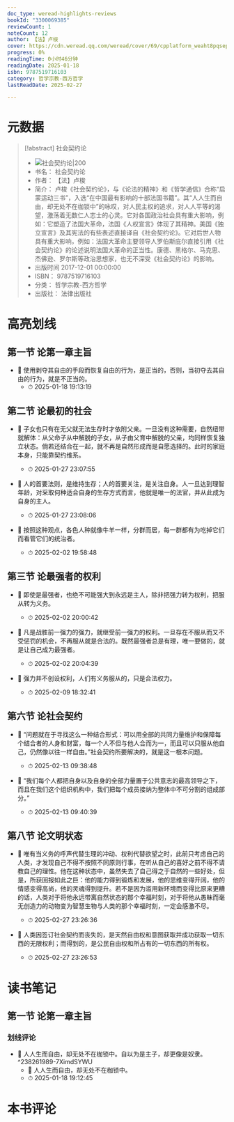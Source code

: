 ```yaml
---
doc_type: weread-highlights-reviews
bookId: "3300069385"
reviewCount: 1
noteCount: 12
author: 【法】卢梭
cover: https://cdn.weread.qq.com/weread/cover/69/cpplatform_weaht8pqsepufasm1ckrz5/t6_cpplatform_weaht8pqsepufasm1ckrz51693297038.jpg
progress: 0%
readingTime: 0小时46分钟
readingDate: 2025-01-18
isbn: 9787519716103
category: 哲学宗教-西方哲学
lastReadDate: 2025-02-27

---
```

# 元数据
> [!abstract] 社会契约论
> - ![ 社会契约论|200](https://cdn.weread.qq.com/weread/cover/69/cpplatform_weaht8pqsepufasm1ckrz5/t6_cpplatform_weaht8pqsepufasm1ckrz51693297038.jpg)
> - 书名： 社会契约论
> - 作者： 【法】卢梭
> - 简介： 卢梭《社会契约论》，与《论法的精神》和《哲学通信》合称“启蒙运动三书”，入选“在中国最有影响的十部法国书籍”。其“人人生而自由，却无处不在枷锁中”的咏叹，对人民主权的追求，对人人平等的渴望，激荡着无数仁人志士的心灵。它对各国政治社会具有重大影响，例如：它塑造了法国大革命，法国《人权宣言》体现了其精神。美国《独立宣言》及其宪法的有些表述直接译自《社会契约论》。它对后世人物具有重大影响，例如：法国大革命主要领导人罗伯斯庇尔直接引用《社会契约论》的论述说明法国大革命的正当性。康德、黑格尔、马克思、杰佛逊、罗尔斯等政治思想家，也无不深受《社会契约论》的影响。
> - 出版时间 2017-12-01 00:00:00
> - ISBN： 9787519716103
> - 分类： 哲学宗教-西方哲学
> - 出版社： 法律出版社

# 高亮划线

## 第一节 论第一章主旨

 

- 📌 使用剥夺其自由的手段而恢复自由的行为，是正当的，否则，当初夺去其自由的行为，就是不正当的。 
    - ⏱ 2025-01-18 19:13:19 
## 第二节 论最初的社会


- 📌 子女也只有在无父就无法生存时才依附父亲。一旦没有这种需要，自然纽带就解体：从父命子从中解脱的子女，从子由父育中解脱的父亲，均同样恢复独立状态。倘若还结合在一起，就不再是自然形成而是自愿选择的。此时的家庭本身，只能靠契约维系。 
    - ⏱ 2025-01-27 23:07:55 

- 📌 人的首要法则，是维持生存；人的首要关注，是关注自身。人一旦达到理智年龄，对采取何种适合自身的生存方式而言，他就是唯一的法官，并从此成为自身的主人。 
    - ⏱ 2025-01-27 23:08:06 

- 📌 按照这种观点，各色人种就像牛羊一样，分群而居，每一群都有为吃掉它们而看管它们的统治者。 
    - ⏱ 2025-02-02 19:58:48 
## 第三节 论最强者的权利


- 📌 即使是最强者，也绝不可能强大到永远是主人，除非把强力转为权利，把服从转为义务。 
    - ⏱ 2025-02-02 20:00:42 

- 📌 凡是战胜前一强力的强力，就继受前一强力的权利。一旦存在不服从而又不受惩罚的机会，不再服从就是合法的。既然最强者总是有理，唯一要做的，就是让自己成为最强者。 
    - ⏱ 2025-02-02 20:04:39 

- 📌 强力并不创设权利，人们有义务服从的，只是合法权力。 
    - ⏱ 2025-02-09 18:32:41 
## 第六节 论社会契约


- 📌 “问题就在于寻找这么一种结合形式：可以用全部的共同力量维护和保障每个结合者的人身和财富，每一个人不但与他人合而为一，而且可以只服从他自己，仍然像以往一样自由。”社会契约所要解决的，就是这一根本问题。 
    - ⏱ 2025-02-13 09:38:48 

- 📌 “我们每个人都把自身以及自身的全部力量置于公共意志的最高领导之下，而且在我们这个组织机构中，我们把每个成员接纳为整体中不可分割的组成部分。” 
    - ⏱ 2025-02-13 09:40:39 
## 第八节 论文明状态


- 📌 唯有当义务的呼声代替生理的冲动、权利代替欲望之时，此前只考虑自己的人类，才发现自己不得不按照不同原则行事，在听从自己的喜好之前不得不请教自己的理性。他在这种状态中，虽然失去了自己得之于自然的一些好处，但是，所获回报如此之巨：他的能力得到锻炼和发展，他的思维变得开阔，他的情感变得高尚，他的灵魂得到提升。若不是因为滥用新环境而变得比原来更糟的话，人类对于将他永远带离自然状态的那个幸福时刻，对于将他从愚昧而毫无创造力的动物变为智慧生物与人类的那个幸福时刻，一定会感激不尽。 
    - ⏱ 2025-02-27 23:26:36 

- 📌 人类因签订社会契约而丧失的，是天然自由权和意图获取并成功获取一切东西的无限权利；而得到的，是公民自由权和所占有的一切东西的所有权。 
    - ⏱ 2025-02-27 23:26:53 

# 读书笔记

## 第一节 论第一章主旨


### 划线评论
- 📌 人人生而自由，却无处不在枷锁中。自以为是主子，却更像是奴隶。  ^238261989-7XimdSYWU
    - 💭 人人生而自由，却无处不在枷锁中。
    - ⏱ 2025-01-18 19:12:45
   

# 本书评论
